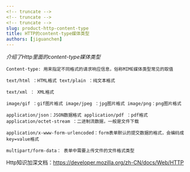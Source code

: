 ```yaml
---
<!-- truncate -->
<!-- truncate -->
<!-- truncate -->
slug: product-http-content-type
title: HTTP的content-type媒体类型
authors: [jiguanchen]
---
```


*介绍了Http里面的content-type媒体类型* <!--more-->

```http
Content-type: 用来指定不同格式的请求响应信息，俗称MIME媒体类型常见的取值

text/html ：HTML格式 text/plain ：纯文本格式 

text/xml ： XML格式

image/gif ：gif图片格式 image/jpeg ：jpg图片格式 image/png：png图片格式

application/json：JSON数据格式 application/pdf ：pdf格式 
application/octet-stream ：二进制流数据，一般是文件下载

application/x-www-form-urlencoded：form表单默认的提交数据的格式，会编码成key=value格式

multipart/form-data： 表单中需要上传文件的文件格式类型
```

Http知识加深文档：https://developer.mozilla.org/zh-CN/docs/Web/HTTP

